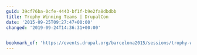 ```yaml
---
guid: 39cf76ba-0cfe-4443-bf1f-b9e2fa8dbdbb
title: Trophy Winning Teams | DrupalCon
date: '2015-09-25T09:27:47+00:00'
changed: '2019-09-24T14:36:31+00:00'


bookmark_of: 'https://events.drupal.org/barcelona2015/sessions/trophy-winning-teams'
---
```




